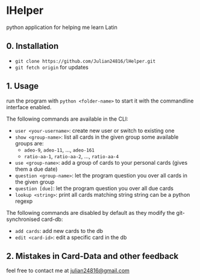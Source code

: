 # lHelper
python application for helping me learn Latin

## 0. Installation
- `git clone https://github.com/Julian24816/lHelper.git`
- `git fetch origin` for updates

## 1. Usage
run the program with `python <folder-name>` to start it with the commandline interface enabled.

The following commands are available in the CLI:

- `user <your-username>`: create new user or switch to existing one
- `show <group-name>`: list all cards in the given group
    some available groups are:
    - `adeo-9`, `adeo-11`, ..., `adeo-161`
    - `ratio-aa-1`, `ratio-aa-2`, ..., `ratio-aa-4`
- `use <group-name>`: add a group of cards to your personal cards (gives them a due date)
- `question <group-name>`: let the program question you over all cards in the given group
- `question [due]`: let the program question you over all due cards
- `lookup <string>`: print all cards matching string
    string can be a python regexp

The following commands are disabled by default as they modify the git-synchronised card-db:

- `add cards`: add new cards to the db
- `edit <card-id>`: edit a specific card in the db

## 2. Mistakes in Card-Data and other feedback
feel free to contact me at julian24816@gmail.com
